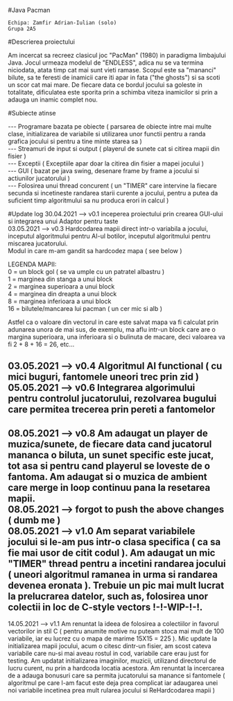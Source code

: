 #Java Pacman  

 `Echipa: Zamfir Adrian-Iulian (solo)`  
 `Grupa 2A5`  
 
#Descrierea proiectului   

 Am incercat sa recreez clasicul joc "PacMan" (1980) in paradigma limbajului Java. 
 Jocul urmeaza modelul de "ENDLESS", adica nu se va termina niciodata, atata timp cat 
 mai sunt vieti ramase. Scopul este sa "mananci" bilute, sa te feresti de inamicii 
 care iti apar in fata ("the ghosts") si sa scoti un scor cat mai mare. De fiecare data 
 ce bordul jocului sa goleste in totalitate, dificulatea este sporita prin a schimba
viteza inamicilor si prin a adauga un inamic complet nou.
 

#Subiecte atinse   

--- Programare bazata pe obiecte ( parsarea de obiecte intre mai multe clase, initializarea 
de variabile si utilizarea unor functii pentru a randa grafica jocului si pentru a tine
minte starea sa )  
--- Streamuri de input si output ( playerul de sunete cat si citirea mapii din fisier )  
--- Exceptii ( Exceptiile apar doar la citirea din fisier a mapei jocului )  
--- GUI ( bazat pe java swing, desenare frame by frame a jocului si actiunilor jucatorului )  
--- Folosirea unui thread concurent ( un "TIMER" care intervine la fiecare secunda si 
incetineste randarea starii curente a jocului, pentru a putea da suficient timp algoritmului
sa nu produca erori in calcul )

#Update log
30.04.2021 --> v0.1 inceperea proiectului prin crearea GUI-ului si integrarea unui Adaptor
pentru taste  
03.05.2021 --> v0.3 Hardcodarea mapii direct intr-o variabila a jocului, inceputul algoritmului
pentru AI-ul botilor, inceputul algoritmului pentru miscarea jucatorului.  
Modul in care m-am gandit sa hardcodez mapa ( see below )

LEGENDA MAPII:   
0 = un block gol ( se va umple cu un patratel albastru )  
1 = marginea din stanga a unui block  
2 = marginea superioara a unui block  
4 = marginea din dreapta a unui block  
8 = marginea inferioara a unui block  
16 = bilutele/mancarea lui pacman ( un cer mic si alb )  

Astfel ca o valoare din vectorul in care este salvat mapa va fi calculat prin adunarea
unora de mai sus, de exemplu, ma aflu intr-un block care are o margina superioara, una inferioara
si o bulinuta de macare, deci valoarea va fi 2 + 8 + 16 = 26, etc...  

03.05.2021 --> v0.4 Algoritmul AI functional ( cu mici buguri, fantomele uneori trec prin 
zid )  
05.05.2021 --> v0.6 Integrarea algorimului pentru controlul jucatorului, rezolvarea bugului
care permitea trecerea prin pereti a fantomelor
-----
08.05.2021 --> v0.8 Am adaugat un player de muzica/sunete, de fiecare data cand jucatorul mananca
o biluta, un sunet specific este jucat, tot asa si pentru cand playerul se loveste de o fantoma.
Am adaugat si o muzica de ambient care merge in loop continuu pana la resetarea mapii.  
08.05.2021 --> forgot to push the above changes ( dumb me )  
08.05.2021 --> v1.0 Am separat variabilele jocului si le-am pus intr-o clasa specifica
( ca sa fie mai usor de citit codul ). Am adaugat un mic "TIMER" thread pentru a incetini
randarea jocului ( uneori algoritmul ramanea in urma si randarea devenea eronata ). Trebuie
un pic mai mult lucrat la prelucrarea datelor, such as, folosirea unor colectii in loc de 
C-style vectors !-!-WIP-!-!.
----
14.05.2021 --> v1.1 Am renuntat la ideea de folosirea a colectiilor in favorul vectorilor in stil C
( pentru anumite motive nu puteam stoca mai mult de 100 variabile, iar eu lucrez cu o mapa
de marime 15X15 = 225 ). Mic update la initializarea mapii jocului, acum o citesc dintr-un 
fisier, am scost cateva variabile care nu-si mai aveau rostul in cod, variabile care erau
just for testing. Am updatat initializarea imaginilor, muzicii, utilizand directorul de lucru curent, 
nu prin a hardcoda locatia acestora. Am renuntat la incercarea de a adauga bonusuri care sa 
permita jucatorului sa manance si fantomele ( algoritmul pe care l-am facut este deja prea
complicat iar adaugarea unei noi variabile incetinea prea mult rularea jocului si ReHardcodarea mapii 
)
